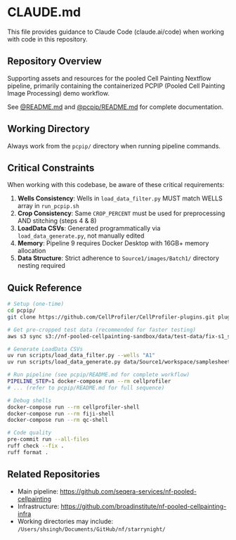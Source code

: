 # CLAUDE.md

This file provides guidance to Claude Code (claude.ai/code) when working with code in this repository.

## Repository Overview

Supporting assets and resources for the pooled Cell Painting Nextflow pipeline, primarily containing the containerized PCPIP (Pooled Cell Painting Image Processing) demo workflow.

See [@README.md](README.md) and [@pcpip/README.md](pcpip/README.md) for complete documentation.

## Working Directory

Always work from the `pcpip/` directory when running pipeline commands.

## Critical Constraints

When working with this codebase, be aware of these critical requirements:

1. **Wells Consistency**: Wells in `load_data_filter.py` MUST match WELLS array in `run_pcpip.sh`
2. **Crop Consistency**: Same `CROP_PERCENT` must be used for preprocessing AND stitching (steps 4 & 8)
3. **LoadData CSVs**: Generated programmatically via `load_data_generate.py`, not manually edited
4. **Memory**: Pipeline 9 requires Docker Desktop with 16GB+ memory allocation
5. **Data Structure**: Strict adherence to `Source1/images/Batch1/` directory nesting required

## Quick Reference

```bash
# Setup (one-time)
cd pcpip/
git clone https://github.com/CellProfiler/CellProfiler-plugins.git plugins/

# Get pre-cropped test data (recommended for faster testing)
aws s3 sync s3://nf-pooled-cellpainting-sandbox/data/test-data/fix-s1_sub25/ data/ --profile cslab

# Generate LoadData CSVs
uv run scripts/load_data_filter.py --wells "A1"
uv run scripts/load_data_generate.py data/Source1/workspace/samplesheets/samplesheet1.csv --validate

# Run pipeline (see pcpip/README.md for complete workflow)
PIPELINE_STEP=1 docker-compose run --rm cellprofiler
# ... (refer to pcpip/README.md for full sequence)

# Debug shells
docker-compose run --rm cellprofiler-shell
docker-compose run --rm fiji-shell
docker-compose run --rm qc-shell

# Code quality
pre-commit run --all-files
ruff check --fix .
ruff format .
```

## Related Repositories

- Main pipeline: <https://github.com/seqera-services/nf-pooled-cellpainting>
- Infrastructure: <https://github.com/broadinstitute/nf-pooled-cellpainting-infra>
- Working directories may include: `/Users/shsingh/Documents/GitHub/nf/starrynight/`

